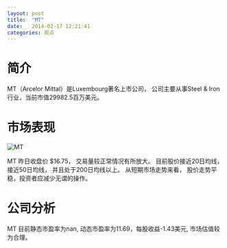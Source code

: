 ```yaml
---
layout: post
title:  "MT"
date:   2014-02-17 12:21:41
categories: 观点
---
```


# 简介
MT（Arcelor Mittal）是Luxembourg著名上市公司，
公司主要从事Steel & Iron行业，当前市值29982.5百万美元。

# 市场表现

![MT](http://finviz.com/chart.ashx?t=MT&ty=c&ta=1&p=d&s=l)

MT 昨日收盘价 $16.75，
交易量较正常情况有所放大。
目前股价接近20日均线，
接近50日均线，
并且处于200日均线以上。
从短期市场走势来看，
股价走势平稳，投资者应减少无谓的操作。

# 公司分析
MT 目前静态市盈率为nan, 动态市盈率为11.69，每股收益-1.43美元,
市场估值较为合理。
